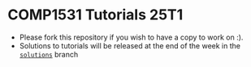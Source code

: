 # COMP1531 Tutorials 25T1

- Please fork this repository if you wish to have a copy to work on :).
- Solutions to tutorials will be released at the end of the week in the [`solutions`](../../tree/solutions) branch
